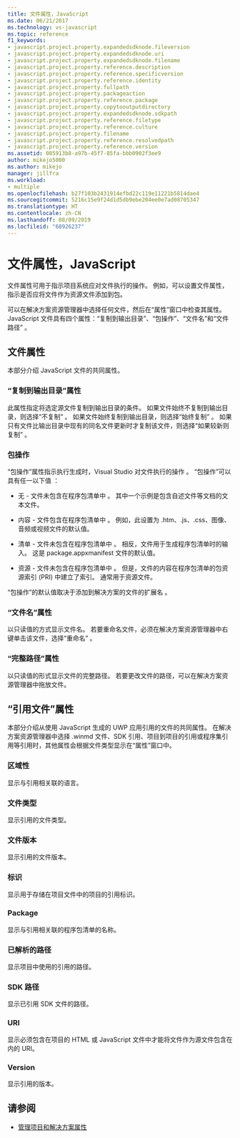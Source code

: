 ```yaml
---
title: 文件属性，JavaScript
ms.date: 06/21/2017
ms.technology: vs-javascript
ms.topic: reference
f1_keywords:
- javascript.project.property.expandedsdknode.fileversion
- javascript.project.property.expandedsdknode.uri
- javascript.project.property.expandedsdknode.filename
- javascript.project.property.reference.description
- javascript.project.property.reference.specificversion
- javascript.project.property.reference.identity
- javascript.project.property.fullpath
- javascript.project.property.packageaction
- javascript.project.property.reference.package
- javascript.project.property.copytooutputdirectory
- javascript.project.property.expandedsdknode.sdkpath
- javascript.project.property.reference.filetype
- javascript.project.property.reference.culture
- javascript.project.property.filename
- javascript.project.property.reference.resolvedpath
- javascript.project.property.reference.version
ms.assetid: 085913b8-a97b-45f7-85fa-bbb0902f3ee9
author: mikejo5000
ms.author: mikejo
manager: jillfra
ms.workload:
- multiple
ms.openlocfilehash: b27f103b2431914efbd22c119e11221b5814dae4
ms.sourcegitcommit: 5216c15e9f24d1d5db9ebe204ee0e7ad08705347
ms.translationtype: HT
ms.contentlocale: zh-CN
ms.lasthandoff: 08/09/2019
ms.locfileid: "68926237"
---
```

# <a name="file-properties-javascript"></a>文件属性，JavaScript

文件属性可用于指示项目系统应对文件执行的操作。 例如，可以设置文件属性，指示是否应将文件作为资源文件添加到包。

可以在解决方案资源管理器中选择任何文件，然后在“属性”窗口中检查其属性。 JavaScript 文件具有四个属性：“复制到输出目录”、“包操作”、“文件名”和“文件路径”     。

## <a name="file-properties"></a>文件属性
本部分介绍 JavaScript 文件的共同属性。

### <a name="copy-to-output-directory-property"></a>“复制到输出目录”属性
此属性指定将选定源文件复制到输出目录的条件。 如果文件始终不复制到输出目录，则选择“不复制”  。 如果文件始终复制到输出目录，则选择“始终复制”  。 如果只有文件比输出目录中现有的同名文件更新时才复制该文件，则选择“如果较新则复制”  。

### <a name="package-action"></a>包操作
“包操作”属性指示执行生成时，Visual Studio 对文件执行的操作  。 “包操作”可以具有任一以下值  ：

- 无 - 文件未包含在程序包清单中  。 其中一个示例是包含自述文件等文档的文本文件。

- 内容 - 文件包含在程序包清单中  。 例如，此设置为 .htm、.js、.css、图像、音频或视频文件的默认值。

- 清单 - 文件未包含在程序包清单中  。 相反，文件用于生成程序包清单时的输入。 这是 package.appxmanifest 文件的默认值。

- 资源 - 文件未包含在程序包清单中  。 但是，文件的内容在程序包清单的包资源索引 (PRI) 中建立了索引。 通常用于资源文件。

“包操作”的默认值取决于添加到解决方案的文件的扩展名  。

### <a name="file-name-property"></a>“文件名”属性
以只读值的方式显示文件名。 若要重命名文件，必须在解决方案资源管理器中右键单击该文件，选择“重命名”  。

### <a name="full-path-property"></a>“完整路径”属性
以只读值的形式显示文件的完整路径。 若要更改文件的路径，可以在解决方案资源管理器中拖放文件。

## <a name="reference-file-properties"></a>“引用文件”属性
本部分介绍从使用 JavaScript 生成的 UWP 应用引用的文件的共同属性。 在解决方案资源管理器中选择 .winmd 文件、SDK 引用、项目到项目的引用或程序集引用等引用时，其他属性会根据文件类型显示在“属性”窗口中。

### <a name="culture"></a>区域性
显示与引用相关联的语言。

### <a name="file-type"></a>文件类型
显示引用的文件类型。

### <a name="file-version"></a>文件版本
显示引用的文件版本。

### <a name="identity"></a>标识
显示用于存储在项目文件中的项目的引用标识。

### <a name="package"></a>Package
显示与引用相关联的程序包清单的名称。

### <a name="resolved-path"></a>已解析的路径
显示项目中使用的引用的路径。

### <a name="sdk-path"></a>SDK 路径
显示已引用 SDK 文件的路径。

### <a name="uri"></a>URI
显示必须包含在项目的 HTML 或 JavaScript 文件中才能将文件作为源文件包含在内的 URI。

### <a name="version"></a>Version
显示引用的版本。

## <a name="see-also"></a>请参阅

- [管理项目和解决方案属性](../../ide/managing-project-and-solution-properties.md)